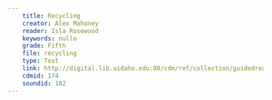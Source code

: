 ```yaml
---
    title: Recycling
    creator: Alex Mahoney
    reader: Isla Rosewood
    keywords: nullo
    grade: Fifth
    file: recycling
    type: Text
    link: http://digital.lib.uidaho.edu:80/cdm/ref/collection/guidedread/id/174
    cdmid: 174
    soundid: 182
---
```

